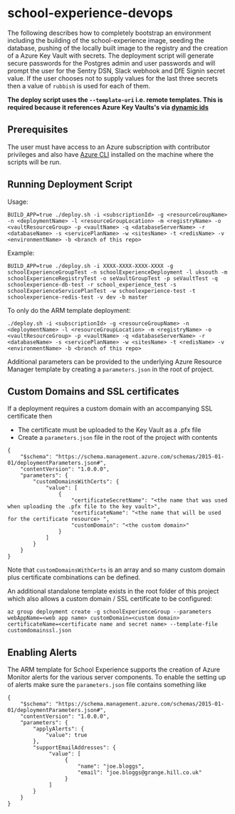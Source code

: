 # school-experience-devops

The following describes how to completely bootstrap an environment including the building of the school-experience image, seeding the database, pushing of the locally built image to the registry and the creation of a Azure Key Vault with secrets. The deployment script will generate secure passwords for the Postgres admin and user passwords and will prompt the user for the Sentry DSN, Slack webhook and DfE Signin secret value. If the user chooses not to supply values for the last three secrets then a value of `rubbish` is used for each of them.  

**The deploy script uses the `--template-uri` i.e. remote templates. This is required because it references Azure Key Vaults's via [dynamic ids](https://docs.microsoft.com/en-us/azure/azure-resource-manager/resource-manager-keyvault-parameter#reference-secrets-with-dynamic-id)** 

## Prerequisites

The user must have access to an Azure subscription with contributor privileges and also have [Azure CLI](https://docs.microsoft.com/en-us/cli/azure/install-azure-cli?view=azure-cli-latest) installed on the machine where the scripts will be run.

## Running Deployment Script

Usage: 

    BUILD_APP=true ./deploy.sh -i <subscriptionId> -g <resourceGroupName> -n <deploymentName> -l <resourceGroupLocation> -m <registryName> -o <vaultResourceGroup> -p <vaultName> -q <databaseServerName> -r <databaseName> -s <servicePlanName> -w <sitesName> -t <redisName> -v <environmentName> -b <branch of this repo>

Example:

    BUILD_APP=true ./deploy.sh -i XXXX-XXXX-XXXX-XXXX -g schoolExperienceGroupTest -n schoolExperienceDeployment -l uksouth -m schoolExperienceRegistryTest -o seVaultGroupTest -p seVaultTest -q schoolexperience-db-test -r school_experience_test -s schoolExperienceServicePlanTest -w schoolexperience-test -t schoolexperience-redis-test -v dev -b master

To only do the ARM template deployment:

    ./deploy.sh -i <subscriptionId> -g <resourceGroupName> -n <deploymentName> -l <resourceGroupLocation> -m <registryName> -o <vaultResourceGroup> -p <vaultName> -q <databaseServerName> -r <databaseName> -s <servicePlanName> -w <sitesName> -t <redisName> -v <environmentName> -b <branch of this repo>

Additional parameters can be provided to the underlying Azure Resource Manager template by creating a `parameters.json` in the root of project.

## Custom Domains and SSL certificates

If a deployment requires a custom domain with an accompanying SSL certificate then

* The certificate must be uploaded to the Key Vault as a .pfx file 
* Create a `parameters.json` file in the root of the project with contents
```
{
    "$schema": "https://schema.management.azure.com/schemas/2015-01-01/deploymentParameters.json#",
    "contentVersion": "1.0.0.0",
    "parameters": {
        "customDomainsWithCerts": {
            "value": [
                {
                    "certificateSecretName": "<the name that was used when uploading the .pfx file to the key vault>",
                    "certificateName": "<the name that will be used for the certificate resource> ",
                    "customDomain": "<the custom domain>" 
                }
            ]
        }
    }
}
```
Note that `customDomainsWithCerts` is an array and so many custom domain plus certificate combinations can be defined.

An additional standalone template exists in the root folder of this project which also allows a custom domain / SSL certificate to be configured:

```
az group deployment create -g schoolExperienceGroup --parameters webAppName=<web app name> customDomain=<custom domain> certificateName=<certificate name and secret name> --template-file customdomainssl.json
```

## Enabling Alerts

The ARM template for School Experience supports the creation of Azure Monitor alerts for the various server components. To enable the setting up of alerts make sure the `parameters.json` file contains something like
```
{
    "$schema": "https://schema.management.azure.com/schemas/2015-01-01/deploymentParameters.json#",
    "contentVersion": "1.0.0.0",
    "parameters": {
        "applyAlerts": {
            "value": true
        },
        "supportEmailAddresses": {
             "value": [
                  {
                      "name": "joe.bloggs",
                      "email": "joe.bloggs@grange.hill.co.uk"
                  }
             ]
        }
    }
}
```
